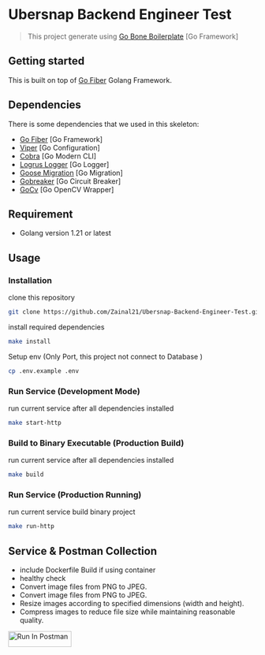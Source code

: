 # Ubersnap Backend Engineer Test

> This project generate using [Go Bone Boilerplate](https://github.com/Zainal21/go-bone) [Go Framework]

## Getting started

This is built on top of [Go Fiber](https://docs.gofiber.io) Golang Framework.

## Dependencies

There is some dependencies that we used in this skeleton:

- [Go Fiber](https://docs.gofiber.io/) [Go Framework]
- [Viper](https://github.com/spf13/viper) [Go Configuration]
- [Cobra](https://github.com/spf13/cobra) [Go Modern CLI]
- [Logrus Logger](https://github.com/sirupsen/logrus) [Go Logger]
- [Goose Migration](https://github.com/pressly/goose) [Go Migration]
- [Gobreaker](https://github.com/sony/gobreaker) [Go Circuit Breaker]
- [GoCv](https://gocv.io/x/gocv) [Go OpenCV Wrapper]

## Requirement

- Golang version 1.21 or latest

## Usage

### Installation

clone this repository

```bash
git clone https://github.com/Zainal21/Ubersnap-Backend-Engineer-Test.git
```

install required dependencies

```bash
make install
```

Setup env (Only Port, this project not connect to Database )

```bash
cp .env.example .env
```

### Run Service (Development Mode)

run current service after all dependencies installed

```bash
make start-http
```

### Build to Binary Executable (Production Build)

run current service after all dependencies installed

```bash
make build
```

### Run Service (Production Running)

run current service build binary project

```bash
make run-http
```

## Service & Postman Collection

- include Dockerfile Build if using container
- healthy check
- Convert image files from PNG to JPEG.
- Convert image files from PNG to JPEG.
- Resize images according to specified dimensions (width and height).
- Compress images to reduce file size while maintaining reasonable quality.

[<img src="https://run.pstmn.io/button.svg" alt="Run In Postman" style="width: 128px; height: 32px;">](https://app.getpostman.com/run-collection/9050639-37a36603-d69a-4ad3-84aa-3a5500d8e4ee?action=collection%2Ffork&source=rip_markdown&collection-url=entityId%3D9050639-37a36603-d69a-4ad3-84aa-3a5500d8e4ee%26entityType%3Dcollection%26workspaceId%3D57cb0c84-a57a-424e-a59e-2afd4c4a1a7d)
